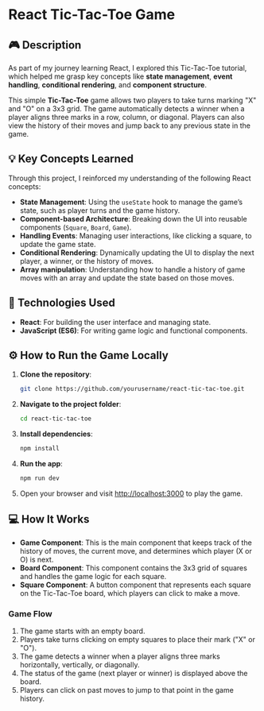 # React Tic-Tac-Toe Game

## 🎮 Description

As part of my journey learning React, I explored this Tic-Tac-Toe tutorial, which helped me grasp key concepts like **state management**, **event handling**, **conditional rendering**, and **component structure**.

This simple **Tic-Tac-Toe** game allows two players to take turns marking "X" and "O" on a 3x3 grid. The game automatically detects a winner when a player aligns three marks in a row, column, or diagonal. Players can also view the history of their moves and jump back to any previous state in the game.

## 💡 Key Concepts Learned

Through this project, I reinforced my understanding of the following React concepts:

- **State Management**: Using the `useState` hook to manage the game’s state, such as player turns and the game history.
- **Component-based Architecture**: Breaking down the UI into reusable components (`Square`, `Board`, `Game`).
- **Handling Events**: Managing user interactions, like clicking a square, to update the game state.
- **Conditional Rendering**: Dynamically updating the UI to display the next player, a winner, or the history of moves.
- **Array manipulation**: Understanding how to handle a history of game moves with an array and update the state based on those moves.

## 🚀 Technologies Used

- **React**: For building the user interface and managing state.
- **JavaScript (ES6)**: For writing game logic and functional components.

## ⚙️ How to Run the Game Locally

1. **Clone the repository**:
    ```bash
    git clone https://github.com/yourusername/react-tic-tac-toe.git
    ```

2. **Navigate to the project folder**:
    ```bash
    cd react-tic-tac-toe
    ```

3. **Install dependencies**:
    ```bash
    npm install
    ```

4. **Run the app**:
    ```bash
    npm run dev
    ```

5. Open your browser and visit [http://localhost:3000](http://localhost:5173) to play the game.

## 💻 How It Works

- **Game Component**: This is the main component that keeps track of the history of moves, the current move, and determines which player (X or O) is next.
- **Board Component**: This component contains the 3x3 grid of squares and handles the game logic for each square.
- **Square Component**: A button component that represents each square on the Tic-Tac-Toe board, which players can click to make a move.

### Game Flow

1. The game starts with an empty board.
2. Players take turns clicking on empty squares to place their mark ("X" or "O").
3. The game detects a winner when a player aligns three marks horizontally, vertically, or diagonally.
4. The status of the game (next player or winner) is displayed above the board.
5. Players can click on past moves to jump to that point in the game history.
